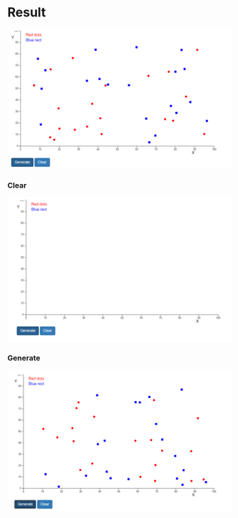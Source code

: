 # Result

![img.png](img.png)

### Clear

![img_1.png](img_1.png)

### Generate

![img_2.png](img_2.png)